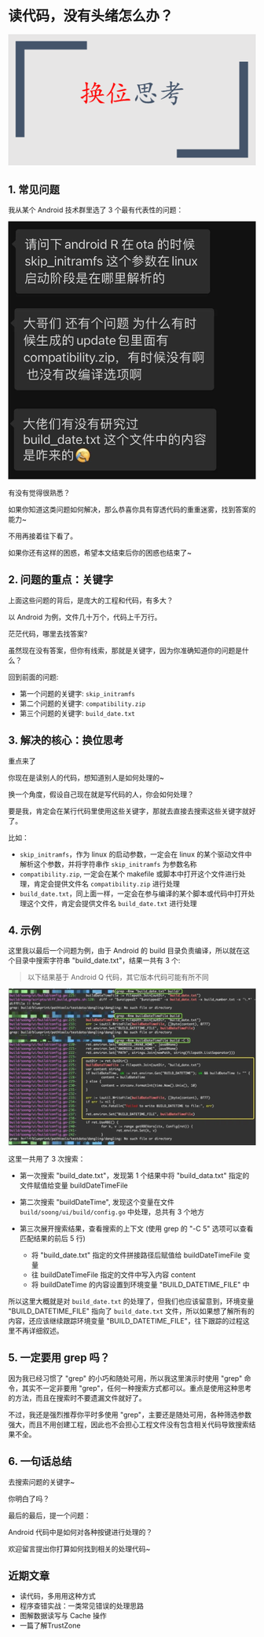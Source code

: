 # 读代码，没有头绪怎么办？


![](images-20220429-读代码，没有头绪怎么办？/e255bcad-75c4-4d03-a901-8e5c8826fc1a.png)


## 1. 常见问题

我从某个 Android 技术群里选了 3 个最有代表性的问题：


![](images-20220429-读代码，没有头绪怎么办？/db8719ca-11f0-4217-a179-bec246ef34e7.png)




有没有觉得很熟悉？

如果你知道这类问题如何解决，那么恭喜你具有穿透代码的重重迷雾，找到答案的能力~

不用再接着往下看了。

如果你还有这样的困惑，希望本文结束后你的困惑也结束了~


## 2. 问题的重点：关键字

上面这些问题的背后，是庞大的工程和代码，有多大？

以 Android 为例，文件几十万个，代码上千万行。

茫茫代码，哪里去找答案?

虽然现在没有答案，但你有线索，那就是关键字，因为你准确知道你的问题是什么？

回到前面的问题:

- 第一个问题的关键字: `skip_initramfs`
- 第二个问题的关键字: `compatibility.zip`
- 第三个问题的关键字: `build_date.txt`


## 3. 解决的核心：换位思考

重点来了

你现在是读别人的代码，想知道别人是如何处理的~

换一个角度，假设自己现在就是写代码的人，你会如何处理？

要是我，肯定会在某行代码里使用这些关键字，那就去直接去搜索这些关键字就好了。

比如：

- `skip_initramfs`，作为 linux 的启动参数，一定会在 linux 的某个驱动文件中解析这个参数，并将字符串作 `skip_initramfs` 为参数名称
- `compatibility.zip`,  一定会在某个 makefile 或脚本中打开这个文件进行处理，肯定会提供文件名 `compatibility.zip` 进行处理
- `build_date.txt`，同上面一样，一定会在参与编译的某个脚本或代码中打开处理这个文件，肯定会提供文件名 `build_date.txt` 进行处理

## 4. 示例

这里我以最后一个问题为例，由于 Android 的 build 目录负责编译，所以就在这个目录中搜索字符串 "build_date.txt"，结果一共有 3 个:

> 以下结果基于 Android Q 代码，其它版本代码可能有所不同


![](images-20220429-读代码，没有头绪怎么办？/045f4869-6747-4e76-9696-452f40b5679f.png)


这里一共用了 3 次搜索：

- 第一次搜索 "build_date.txt"，发现第 1 个结果中将 "build_data.txt" 指定的文件赋值给变量 buildDateTimeFile

- 第二次搜索 "buildDateTime", 发现这个变量在文件 `build/soong/ui/build/config.go` 中处理，总共有 3 个地方

- 第三次展开搜索结果，查看搜索的上下文 (使用 grep 的 "-C 5" 选项可以查看匹配结果的前后 5 行)
  - 将 "build_date.txt" 指定的文件拼接路径后赋值给 buildDateTimeFile 变量
  - 往 buildDateTimeFile 指定的文件中写入内容 content
  - 将 buildDateTime 的内容设置到环境变量 "BUILD_DATETIME_FILE" 中

所以这里大概就是对 `build_date.txt` 的处理了，但我们也应该留意到，环境变量 "BUILD_DATETIME_FILE" 指向了 `build_date.txt` 文件，所以如果想了解所有的内容，还应该继续跟踪环境变量 "BUILD_DATETIME_FILE"，往下跟踪的过程这里不再详细叙述。

## 5. 一定要用 grep 吗？

因为我已经习惯了 "grep" 的小巧和随处可用，所以我这里演示时使用 "grep" 命令，其实不一定非要用 "grep"，任何一种搜索方式都可以。重点是使用这种思考的方法，而且在搜索时不要遗漏文件就好了。

不过，我还是强烈推荐你平时多使用 "grep"，主要还是随处可用，各种筛选参数强大，而且不用创建工程，因此也不会担心工程文件没有包含相关代码导致搜索结果不全。


## 6. 一句话总结


去搜索问题的关键字~

你明白了吗？


最后的最后，提一个问题：

Android 代码中是如何对各种按键进行处理的？

欢迎留言提出你打算如何找到相关的处理代码~


## 近期文章

- 读代码，多用用这种方式
- 程序查错实战：一类常见错误的处理思路
- 图解数据读写与 Cache 操作
- 一篇了解TrustZone
